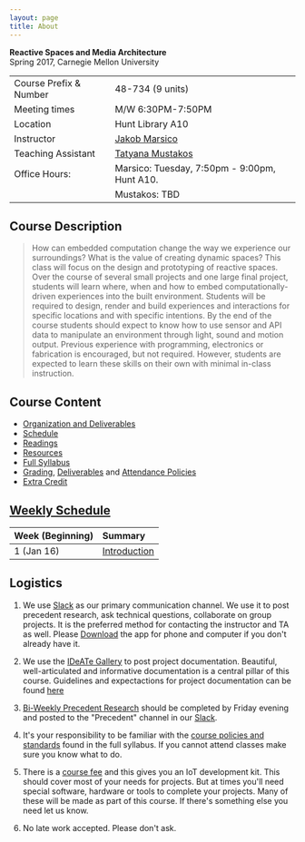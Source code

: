 ```yaml
---
layout: page
title: About
---
```



**Reactive Spaces and Media Architecture** <br/>
Spring 2017, Carnegie Mellon University


<table>
  <tr>
    <td>Course Prefix & Number</td>
    <td>48-734 (9 units)</td>
  </tr>
  <tr>
    <td>Meeting times</td>
    <td>M/W 6:30PM-7:50PM</td>
  </tr>
  <tr>
    <td>Location</td>
    <td>Hunt Library A10</td>
  </tr>

  <tr>
    <td>Instructor</td>
    <td>
		<a href="mailto:jmarsico@gmail.com">Jakob Marsico</a>
	</td>
  </tr>

  <tr>
    <td>Teaching Assistant</td>
    <td><a href="mailto:tmustako@andrew.cmu.edu ">Tatyana Mustakos</a></td>
  </tr>
  <tr>
    <td>Office Hours:</td>
    <td>
		Marsico: Tuesday, 7:50pm - 9:00pm, Hunt A10.
    </td>
  <tr>
    <td></td>
    <td>
    Mustakos: TBD
    </td>
  </tr>
 

</table>

## Course Description

> How can embedded computation change the way we experience our surroundings? What is the value of creating dynamic spaces? This class will focus on the design and prototyping of reactive spaces. Over the course of several small projects and one large final project, students will learn where, when and how to embed computationally-driven experiences into the built environment. Students will be required to design, render and build experiences and interactions for specific locations and with specific intentions. By the end of the course students should expect to know how to use sensor and API data to manipulate an environment through light, sound and motion output. Previous experience with programming, electronics or fabrication is encouraged, but not required. However, students are expected to learn these skills on their own with minimal in-class instruction.


## Course Content

* [Organization and Deliverables]({{site.baseurl}}/deliverables/documentation/)
* [Schedule]({{site.baseurl}}/schedule/)
* [Readings]({{site.baseurl}}/readings/)
* [Resources]({{site.baseurl}}/resources/)
* [Full Syllabus]({{site.baseurl}}/logistics/syllabus/)
* [Grading]({{site.baseurl}}/logistics/grading/), [Deliverables]({{site.baseurl}}/organization/#deliverables) and [Attendance Policies]({{site.baseurl}}/2016/08/22/attendance/)
* [Extra Credit]({{site.baseurl}}/extra_credit/)

## [Weekly Schedule]({{site.baseurl}}/schedule)

| Week (Beginning) | Summary                                          |
| :--------------- | :----------------------------------------------- |
| 1 (Jan 16)       | [Introduction]({{site.baseurl}}/schedule/#week1) |


## Logistics

1. We use [Slack]({{site.slack}}) as our primary communication channel. We use it to post precedent research, ask technical questions, collaborate on group projects. It is the preferred method for contacting the instructor and TA as well. Please [Download](https://slack.com/downloads) the app for phone and computer if you don't already have it.

2. We use the [IDeATe Gallery]({{site.gallery}}) to post project documentation. Beautiful, well-articulated and informative documentation is a central pillar of this course. Guidelines and expectactions for project documentation can be found [here]({{site.baseurl}}/deliverables/documentation)

3. [Bi-Weekly Precedent Research]({{site.baseurl}}/readings) should be completed by Friday evening and posted to the "Precedent" channel in our [Slack]({{site.slack}}).

4. It's your responsibility to be familiar with the [course policies and standards]({{site.baseurl}}/logistics/syllabus/) found in the full syllabus. If you cannot attend classes make sure you know what to do. 	

5. There is a [course fee]({{site.baseurl}}/logistics/resource-fee/) and this gives you an IoT development kit. This should cover most of your needs for projects. But at times you'll need special software, hardware or tools to complete your projects. Many of these will be made as part of this course. If there's something else you need let us know.

6. No late work accepted. Please don't ask.
